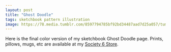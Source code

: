 ```yaml
---
layout: post
title: "Ghost Doodle"
tags: sketchbook pattern illustration
image: https://78.media.tumblr.com/8597794785bf92bd34487aad7d25a057/tumblr_mz7g8vHJYW1qbng02o1_500.jpg
---
```

Here is the final color version of my sketchbook Ghost Doodle page. Prints, pillows, mugs, etc are available at my [Society 6 Store](https://t.umblr.com/redirect?z=http%3A%2F%2Fsociety6.com%2Fkylomoonguts&t=YmM3YjBlYThjNjNkNTU1NGVhMDIzMWNhZGI3OGUxY2ZlYjQ1ZjI5Nyx0NzNuclBuaQ%3D%3D&b=t%3AOfJVo-jCAgbaBkGFfFIN7Q&p=http%3A%2F%2Fwww.kylomoonguts.com%2Fpost%2F72902324235%2Fhere-is-the-final-color-version-of-my-sketchbook&m=1).